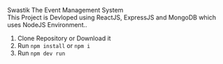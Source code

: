Swastik The Event Management System
<br>
This Project is Devloped using ReactJS, ExpressJS and MongoDB which uses NodeJS Environment.. <br>
1. Clone Repository or Download it
2. Run `npm install` or `npm i`
3. Run `npm dev run`
